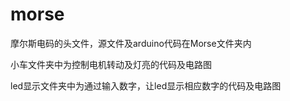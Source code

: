 # morse
摩尔斯电码的头文件，源文件及arduino代码在Morse文件夹内

小车文件夹中为控制电机转动及灯亮的代码及电路图

led显示文件夹中为通过输入数字，让led显示相应数字的代码及电路图
